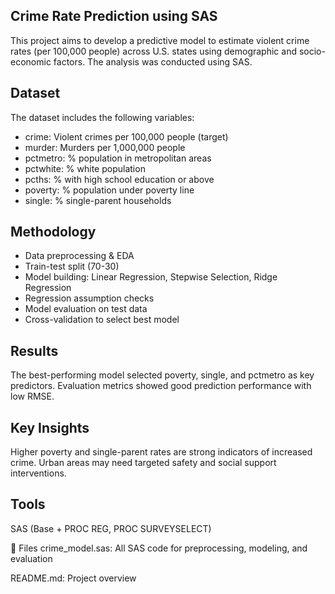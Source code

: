 ## Crime Rate Prediction using SAS
This project aims to develop a predictive model to estimate violent crime rates (per 100,000 people) across U.S. states using demographic and socio-economic factors. The analysis was conducted using SAS.

## Dataset
The dataset includes the following variables:
- crime: Violent crimes per 100,000 people (target)
- murder: Murders per 1,000,000 people
- pctmetro: % population in metropolitan areas
- pctwhite: % white population
- pcths: % with high school education or above
- poverty: % population under poverty line
- single: % single-parent households

 ## Methodology
- Data preprocessing & EDA
- Train-test split (70-30)
- Model building: Linear Regression, Stepwise Selection, Ridge Regression
- Regression assumption checks
- Model evaluation on test data
- Cross-validation to select best model

## Results
The best-performing model selected poverty, single, and pctmetro as key predictors.
Evaluation metrics showed good prediction performance with low RMSE.

## Key Insights
Higher poverty and single-parent rates are strong indicators of increased crime.
Urban areas may need targeted safety and social support interventions.

## Tools
SAS (Base + PROC REG, PROC SURVEYSELECT)

📁 Files
crime_model.sas: All SAS code for preprocessing, modeling, and evaluation

README.md: Project overview

